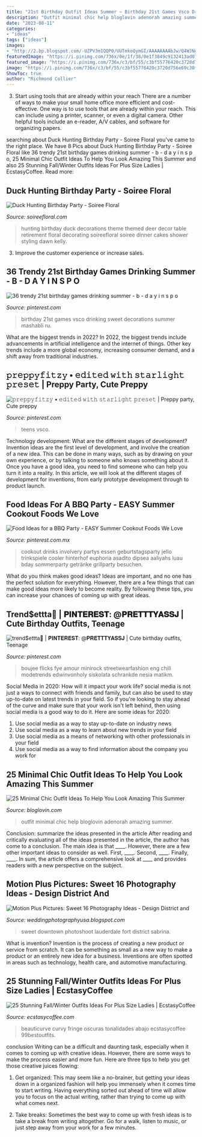 ```yaml
---
title: "21st Birthday Outfit Ideas Summer ~ Birthday 21st Games Vsco Drinking Sweet Decorations Summer Mashabli Ru"
description: "Outfit minimal chic help bloglovin adenorah amazing summer"
date: "2023-08-11"
categories:
- "ideas"
tags: ["ideas"]
images:
- "http://2.bp.blogspot.com/-UZPV3m1QQP0/UUTmkoQymGI/AAAAAAAAbJw/Q4WJNgIS144/s1600/Photoshoot+Sabrina&#039;s+daughter203.jpg"
featuredImage: "https://i.pinimg.com/736x/0e/1f/38/0e1f3849c9132413ad079dba48468b9d.jpg"
featured_image: "https://i.pinimg.com/736x/c3/bf/55/c3bf55776420c3720d756e69c30fc381.jpg"
image: "https://i.pinimg.com/736x/c3/bf/55/c3bf55776420c3720d756e69c30fc381.jpg"
ShowToc: true
author: "Richmond Collier"
---
```



3) Start using tools that are already within your reach
There are a number of ways to make your small home office more efficient and cost-effective. One way is to use tools that are already within your reach. This can include using a printer, scanner, or even a digital camera. Other helpful tools include an e-reader, A/V cables, and software for organizing papers.

	

		
searching about Duck Hunting Birthday Party - Soiree Floral you've came to the right place. We have 8 Pics about Duck Hunting Birthday Party - Soiree Floral like 36 trendy 21st birthday games drinking summer - b - d a y i n s p o, 25 Minimal Chic Outfit Ideas To Help You Look Amazing This Summer and also 25 Stunning Fall/Winter Outfits Ideas For Plus Size Ladies | EcstasyCoffee. Read more:
		
    
## Duck Hunting Birthday Party - Soiree Floral

<img loading=lazy src="http://soireefloral.com/wp-content/uploads/2012/08/duckroom1.jpg" onerror="this.onerror=null;this.src='https://tse2.mm.bing.net/th?id=OIP.iovqAAhYOaDOS3sXeP8JIwHaFj&amp;pid=15.1';" alt="Duck Hunting Birthday Party - Soiree Floral">

_Source: soireefloral.com_

>hunting birthday duck decorations theme themed deer decor table retirement floral decorating soireefloral soiree dinner cakes shower styling dawn kelly. 

	

3. Improve the customer experience or increase sales.

    
## 36 Trendy 21st Birthday Games Drinking Summer - B - D A Y I N S P O

<img loading=lazy src="https://i.pinimg.com/736x/af/c4/82/afc482f616aa3d5e2bd156d059abbcb6.jpg" onerror="this.onerror=null;this.src='https://tse2.mm.bing.net/th?id=OIP.FSXpoVWXYPa5xwzJg9CXDgAAAA&amp;pid=15.1';" alt="36 trendy 21st birthday games drinking summer - b - d a y i n s p o">

_Source: pinterest.com_

>birthday 21st games vsco drinking sweet decorations summer mashabli ru. 

	

What are the biggest trends in 2022?
In 2022, the biggest trends include advancements in artificial intelligence and the internet of things. Other key trends include a more global economy, increasing consumer demand, and a shift away from traditional industries.

    
## 𝚙𝚛𝚎𝚙𝚙𝚢𝚏𝚒𝚝𝚣𝚢 • 𝚎𝚍𝚒𝚝𝚎𝚍 𝚠𝚒𝚝𝚑 𝚜𝚝𝚊𝚛𝚕𝚒𝚐𝚑𝚝 𝚙𝚛𝚎𝚜𝚎𝚝 | Preppy Party, Cute Preppy

<img loading=lazy src="https://i.pinimg.com/736x/c3/bf/55/c3bf55776420c3720d756e69c30fc381.jpg" onerror="this.onerror=null;this.src='https://tse2.mm.bing.net/th?id=OIP.YZ_zihHrx5gixd97YTofmAHaK4&amp;pid=15.1';" alt="𝚙𝚛𝚎𝚙𝚙𝚢𝚏𝚒𝚝𝚣𝚢 • 𝚎𝚍𝚒𝚝𝚎𝚍 𝚠𝚒𝚝𝚑 𝚜𝚝𝚊𝚛𝚕𝚒𝚐𝚑𝚝 𝚙𝚛𝚎𝚜𝚎𝚝 | Preppy party, Cute preppy">

_Source: pinterest.com_

>teens vsco. 

	

Technology development: What are the different stages of development?
Invention ideas are the first level of development, and involve the creation of a new idea. This can be done in many ways, such as by drawing on your own experience, or by talking to someone who knows something about it. Once you have a good idea, you need to find someone who can help you turn it into a reality. In this article, we will look at the different stages of development for inventions, from early prototype development through to product launch.

    
## Food Ideas For A BBQ Party - EASY Summer Cookout Foods We Love

<img loading=lazy src="https://i.pinimg.com/736x/d4/b0/2a/d4b02aa9c31462ebf2576cfe5958d013.jpg" onerror="this.onerror=null;this.src='https://tse4.mm.bing.net/th?id=OIP.yCpVarHifUDOoVsQynzdAQHaLH&amp;pid=15.1';" alt="Food Ideas for a BBQ Party - EASY Summer Cookout Foods We Love">

_Source: pinterest.com.mx_

>cookout drinks involvery partys essen geburtstagsparty jello trinkspiele cooler hinterhof euphoria asadito dipsea aaliyahs luau bday sommerparty getränke grillparty besuchen. 

	

What do you think makes good ideas?
Ideas are important, and no one has the perfect solution for everything. However, there are a few things that can make good ideas more likely to become reality. By following these tips, you can increase your chances of coming up with great ideas.

    
## Trend$ettta💛 | 𝐏𝐈𝐍𝐓𝐄𝐑𝐄𝐒𝐓: @𝐏𝐑𝐄𝐓𝐓𝐓𝐘𝐀𝐒𝐒𝐉 | Cute Birthday Outfits, Teenage

<img loading=lazy src="https://i.pinimg.com/736x/0e/1f/38/0e1f3849c9132413ad079dba48468b9d.jpg" onerror="this.onerror=null;this.src='https://tse4.mm.bing.net/th?id=OIP.nWW7a1aeG9CnZYcrGnGe3QHaJ4&amp;pid=15.1';" alt="trend$ettta💛 | 𝐏𝐈𝐍𝐓𝐄𝐑𝐄𝐒𝐓: @𝐏𝐑𝐄𝐓𝐓𝐓𝐘𝐀𝐒𝐒𝐉 | Cute birthday outfits, Teenage">

_Source: pinterest.com_

>boujee flicks fye amour minirock streetwearfashion eng chill modetrends edwinvonholy siskolata schrankde nesia matikm. 

	

Social Media in 2020: How will it impact your work life?
social media is not just a ways to connect with friends and family, but can also be used to stay up-to-date on latest trends in your field. So if you're looking to stay ahead of the curve and make sure that your work isn't left behind, then using social media is a good way to do it. Here are some ideas for 2020: 
1. Use social media as a way to stay up-to-date on industry news 
2. Use social media as a way to learn about new trends in your field 
3. Use social media as a means of networking with other professionals in your field 
4. Use social media as a way to find information about the company you work for 

    
## 25 Minimal Chic Outfit Ideas To Help You Look Amazing This Summer

<img loading=lazy src="https://cdn2.blovcdn.com/bloglovin/aHR0cCUzQSUyRiUyRnd3dy5jYXJlZXJnaXJsZGFpbHkuY29tJTJGd3AtY29udGVudCUyRnVwbG9hZHMlMkYyMDE1JTJGMDYlMkZmMGE3MTk5YzQ5ZGQ5MzRiNjE1YmU4NmVmZGVkZjRlZi5qcGc=?checksum=afd232cdb34a77d73795760e202027651298fb7a&amp;format=j" onerror="this.onerror=null;this.src='https://tse2.mm.bing.net/th?id=OIP.Q4aGZk6ZgddiPf5Hvab1KwHaKj&amp;pid=15.1';" alt="25 Minimal Chic Outfit Ideas To Help You Look Amazing This Summer">

_Source: bloglovin.com_

>outfit minimal chic help bloglovin adenorah amazing summer. 

	

Conclusion: summarize the ideas presented in the article
After reading and critically evaluating all of the ideas presented in the article, the author has come to a conclusion. The main idea is that ____. However, there are a few other important ideas to consider as well. First, ____. Second, ____. Finally, ____. In sum, the article offers a comprehensive look at ____ and provides readers with a new perspective on the subject.

    
## Motion Plus Pictures: Sweet 16 Photography Ideas - Design District And

<img loading=lazy src="http://2.bp.blogspot.com/-UZPV3m1QQP0/UUTmkoQymGI/AAAAAAAAbJw/Q4WJNgIS144/s1600/Photoshoot+Sabrina&#039;s+daughter203.jpg" onerror="this.onerror=null;this.src='https://tse1.mm.bing.net/th?id=OIP.hnJgDTAW1lyn-JMk_ewd9gHaLK&amp;pid=15.1';" alt="Motion Plus Pictures: Sweet 16 Photography Ideas - Design District and">

_Source: weddingphotographyusa.blogspot.com_

>sweet downtown photoshoot lauderdale fort district sabrina. 

	

What is invention?
Invention is the process of creating a new product or service from scratch. It can be something as small as a new way to make a product or an entirely new idea for a business. Inventions are often spotted in areas such as technology, health care, and automotive manufacturing.

    
## 25 Stunning Fall/Winter Outfits Ideas For Plus Size Ladies | EcstasyCoffee

<img loading=lazy src="http://www.ecstasycoffee.com/wp-content/uploads/2016/10/Plus-Size-Outfits-For-Curvy-Ladies-10.jpg" onerror="this.onerror=null;this.src='https://tse2.mm.bing.net/th?id=OIP.5UeQI16iXHKTEfwiDXaKbQHaLG&amp;pid=15.1';" alt="25 Stunning Fall/Winter Outfits Ideas For Plus Size Ladies | EcstasyCoffee">

_Source: ecstasycoffee.com_

>beauticurve curvy fringe oscuras tonalidades abajo ecstasycoffee 99bestoutfits. 

	

conclusion
Writing can be a difficult and daunting task, especially when it comes to coming up with creative ideas. However, there are some ways to make the process easier and more fun. Here are three tips to help you get those creative juices flowing:
1. Get organized: This may seem like a no-brainer, but getting your ideas down in a organized fashion will help you immensely when it comes time to start writing. Having everything sorted out ahead of time will allow you to focus on the actual writing, rather than trying to come up with what comes next.

2. Take breaks: Sometimes the best way to come up with fresh ideas is to take a break from writing altogether. Go for a walk, listen to music, or just step away from your work for a few minutes.

